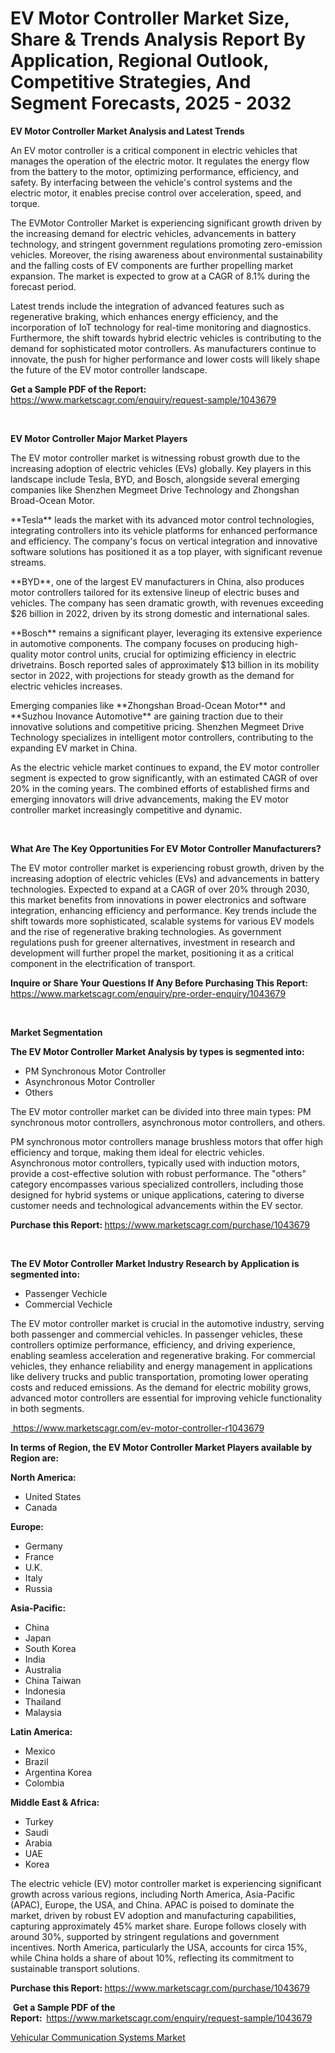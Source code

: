 <p><h1>EV Motor Controller Market Size, Share & Trends Analysis Report By Application, Regional Outlook, Competitive Strategies, And Segment Forecasts, 2025 - 2032</h1></p><p><strong>EV Motor Controller Market Analysis and Latest Trends</strong></p>
<p><p>An EV motor controller is a critical component in electric vehicles that manages the operation of the electric motor. It regulates the energy flow from the battery to the motor, optimizing performance, efficiency, and safety. By interfacing between the vehicle's control systems and the electric motor, it enables precise control over acceleration, speed, and torque.</p><p>The EVMotor Controller Market is experiencing significant growth driven by the increasing demand for electric vehicles, advancements in battery technology, and stringent government regulations promoting zero-emission vehicles. Moreover, the rising awareness about environmental sustainability and the falling costs of EV components are further propelling market expansion. The market is expected to grow at a CAGR of 8.1% during the forecast period. </p><p>Latest trends include the integration of advanced features such as regenerative braking, which enhances energy efficiency, and the incorporation of IoT technology for real-time monitoring and diagnostics. Furthermore, the shift towards hybrid electric vehicles is contributing to the demand for sophisticated motor controllers. As manufacturers continue to innovate, the push for higher performance and lower costs will likely shape the future of the EV motor controller landscape.</p></p>
<p><strong>Get a Sample PDF of the Report:&nbsp;</strong> <a href="https://www.marketscagr.com/enquiry/request-sample/1043679?utm_campaign=2176&utm_medium=2&utm_source=Github&utm_content=ia&utm_term=30032025&utm_id=ev-motor-controller">https://www.marketscagr.com/enquiry/request-sample/1043679</a></p>
<p>&nbsp;</p>
<p><strong>EV Motor Controller Major Market Players</strong></p>
<p><p>The EV motor controller market is witnessing robust growth due to the increasing adoption of electric vehicles (EVs) globally. Key players in this landscape include Tesla, BYD, and Bosch, alongside several emerging companies like Shenzhen Megmeet Drive Technology and Zhongshan Broad-Ocean Motor.</p><p>**Tesla** leads the market with its advanced motor control technologies, integrating controllers into its vehicle platforms for enhanced performance and efficiency. The company's focus on vertical integration and innovative software solutions has positioned it as a top player, with significant revenue streams. </p><p>**BYD**, one of the largest EV manufacturers in China, also produces motor controllers tailored for its extensive lineup of electric buses and vehicles. The company has seen dramatic growth, with revenues exceeding $26 billion in 2022, driven by its strong domestic and international sales.</p><p>**Bosch** remains a significant player, leveraging its extensive experience in automotive components. The company focuses on producing high-quality motor control units, crucial for optimizing efficiency in electric drivetrains. Bosch reported sales of approximately $13 billion in its mobility sector in 2022, with projections for steady growth as the demand for electric vehicles increases.</p><p>Emerging companies like **Zhongshan Broad-Ocean Motor** and **Suzhou Inovance Automotive** are gaining traction due to their innovative solutions and competitive pricing. Shenzhen Megmeet Drive Technology specializes in intelligent motor controllers, contributing to the expanding EV market in China. </p><p>As the electric vehicle market continues to expand, the EV motor controller segment is expected to grow significantly, with an estimated CAGR of over 20% in the coming years. The combined efforts of established firms and emerging innovators will drive advancements, making the EV motor controller market increasingly competitive and dynamic.</p></p>
<p>&nbsp;</p>
<p><strong>What Are The Key Opportunities For EV Motor Controller Manufacturers?</strong></p>
<p><p>The EV motor controller market is experiencing robust growth, driven by the increasing adoption of electric vehicles (EVs) and advancements in battery technologies. Expected to expand at a CAGR of over 20% through 2030, this market benefits from innovations in power electronics and software integration, enhancing efficiency and performance. Key trends include the shift towards more sophisticated, scalable systems for various EV models and the rise of regenerative braking technologies. As government regulations push for greener alternatives, investment in research and development will further propel the market, positioning it as a critical component in the electrification of transport.</p></p>
<p><strong>Inquire or Share Your Questions If Any Before Purchasing This Report:</strong> <a href="https://www.marketscagr.com/enquiry/pre-order-enquiry/1043679?utm_campaign=2176&utm_medium=2&utm_source=Github&utm_content=ia&utm_term=30032025&utm_id=ev-motor-controller">https://www.marketscagr.com/enquiry/pre-order-enquiry/1043679</a></p>
<p>&nbsp;</p>
<p><strong>Market Segmentation</strong></p>
<p><strong>The EV Motor Controller Market Analysis by types is segmented into:</strong></p>
<p><ul><li>PM Synchronous Motor Controller</li><li>Asynchronous Motor Controller</li><li>Others</li></ul></p>
<p><p>The EV motor controller market can be divided into three main types: PM synchronous motor controllers, asynchronous motor controllers, and others. </p><p>PM synchronous motor controllers manage brushless motors that offer high efficiency and torque, making them ideal for electric vehicles. Asynchronous motor controllers, typically used with induction motors, provide a cost-effective solution with robust performance. The "others" category encompasses various specialized controllers, including those designed for hybrid systems or unique applications, catering to diverse customer needs and technological advancements within the EV sector.</p></p>
<p><strong>Purchase this Report:&nbsp;</strong><a href="https://www.marketscagr.com/purchase/1043679?utm_campaign=2176&utm_medium=2&utm_source=Github&utm_content=ia&utm_term=30032025&utm_id=ev-motor-controller">https://www.marketscagr.com/purchase/1043679</a></p>
<p>&nbsp;</p>
<p><strong>The EV Motor Controller Market Industry Research by Application is segmented into:</strong></p>
<p><ul><li>Passenger Vechicle</li><li>Commercial Vechicle</li></ul></p>
<p><p>The EV motor controller market is crucial in the automotive industry, serving both passenger and commercial vehicles. In passenger vehicles, these controllers optimize performance, efficiency, and driving experience, enabling seamless acceleration and regenerative braking. For commercial vehicles, they enhance reliability and energy management in applications like delivery trucks and public transportation, promoting lower operating costs and reduced emissions. As the demand for electric mobility grows, advanced motor controllers are essential for improving vehicle functionality in both segments.</p></p>
<p><a href="https://www.marketscagr.com/ev-motor-controller-r1043679?utm_campaign=2176&utm_medium=2&utm_source=Github&utm_content=ia&utm_term=30032025&utm_id=ev-motor-controller">&nbsp;https://www.marketscagr.com/ev-motor-controller-r1043679</a></p>
<p><strong>In terms of Region, the EV Motor Controller Market Players available by Region are:</strong></p>
<p>
    <p> <strong> North America: </strong>
        <ul>
            <li>United States</li>
            <li>Canada</li>
        </ul>
        </p> 
    <p> <strong> Europe: </strong>
        <ul>
            <li>Germany</li>
            <li>France</li>
            <li>U.K.</li>
            <li>Italy</li>
            <li>Russia</li>
        </ul>
        </p> 
    <p> <strong> Asia-Pacific: </strong>
        <ul>
            <li>China</li>
            <li>Japan</li>
            <li>South Korea</li>
            <li>India</li>
            <li>Australia</li>
            <li>China Taiwan</li>
            <li>Indonesia</li>
            <li>Thailand</li>
            <li>Malaysia</li>
        </ul>
        </p> 
    <p> <strong> Latin America: </strong>
        <ul>
            <li>Mexico</li>
            <li>Brazil</li>
            <li>Argentina Korea</li>
            <li>Colombia</li>
        </ul>
        </p> 
    <p> <strong> Middle East & Africa: </strong>
        <ul>
            <li>Turkey</li>
            <li>Saudi</li>
            <li>Arabia</li>
            <li>UAE</li>
            <li>Korea</li>
        </ul>
    </p>
    </p>
<p><p>The electric vehicle (EV) motor controller market is experiencing significant growth across various regions, including North America, Asia-Pacific (APAC), Europe, the USA, and China. APAC is poised to dominate the market, driven by robust EV adoption and manufacturing capabilities, capturing approximately 45% market share. Europe follows closely with around 30%, supported by stringent regulations and government incentives. North America, particularly the USA, accounts for circa 15%, while China holds a share of about 10%, reflecting its commitment to sustainable transport solutions.</p></p>
<p><strong>Purchase this Report: </strong><a href="https://www.marketscagr.com/purchase/1043679?utm_campaign=2176&utm_medium=2&utm_source=Github&utm_content=ia&utm_term=30032025&utm_id=ev-motor-controller">https://www.marketscagr.com/purchase/1043679</a></p>
<p>&nbsp;<strong>Get a Sample PDF of the Report:&nbsp;&nbsp;</strong><a href="https://www.marketscagr.com/enquiry/request-sample/1043679?utm_campaign=2176&utm_medium=2&utm_source=Github&utm_content=ia&utm_term=30032025&utm_id=ev-motor-controller">https://www.marketscagr.com/enquiry/request-sample/1043679</a></p>
<p><strong></strong></p>
<p><p><a href="https://github.com/elizabethdagraca/Market-Research-Report-List-5/blob/main/vehicular-communication-systems-market.md?utm_campaign=2176&utm_medium=2&utm_source=Github&utm_content=ia&utm_term=30032025&utm_id=ev-motor-controller">Vehicular Communication Systems Market</a></p></p>